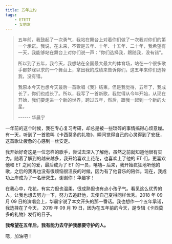 ```yaml
---
title: 五年之约
tags:
    - ETETT
    - 女朋友
---
```


> 五年前，我鼓起了一次勇气，我站在舞台上对着你们做了一次我对你们的第一个承诺。我说，在未来，不管是五年、十年、十五年、二十年，我希望有一天，我能够站在舞台上对你们说一声：“你们选择我，跟随我，没有错”。
> 
> 所以到了五年，我今天，我想站在全国最大最大的体育场，站在一个很多歌手都梦寐以求的一个舞台上，拿出我的成绩来告诉你们，这五年来你们选择我，没有错。
> 
> 我原本今天也想今天最后一首歌唱《我》结束。但是我觉得，五年了，我成长了，你们也成长了。所以，我写了一首新歌，我觉得从今年开始，从现在开始，我们要走进一个新的世界，跨过五年，然后，跟我一起到一个新的火星。
> 
> ------ 华晨宇<!--more-->

一年前的这个时候，我在专心复习考研，却总是被一些琐碎的事情搞得心烦意燥。有一天，听到了一首歌叫《卡西莫多的礼物》，瞬间觉得自己的心灵得到了安抚，这首歌让疲惫的心感到一丝安定。

我开始好奇这是一位怎样的歌手，尝试去深入了解他，虽然之前就知道他很有实力。随着了解到的越来越多，我开始喜欢上花花，也喜欢上了他的 ET 们，更喜欢他和 ET 之间的爱，最后成为了 ET 的一员，嘻嘻~ 后来，我开始疯狂地听他的歌，之后的我再也没有很烦恼很沮丧的时候，因为有了他音乐的陪伴。现在，我成功上岸成为了一名研究生，谢谢你！华晨宇！

在我心中，花花，有实力但也温柔，很成熟但也有点小孩子气。看见这么优秀的人，让我也想去努力一下，努力去追赶他，去使自己变得同样优秀。2018 年 09 月 09 日的演唱会上，华晨宇说了本文开头的那一番话。我也想作一个五年承诺，我选择在了今天， 2019 年 09 月 19 日，因为在五年前的今天，是专辑《卡西莫多的礼物》发行的日子。

**我希望在五年后，我有能力去守护我想要守护的人。**

嗯，加油吧！
